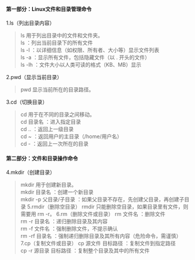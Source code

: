 #### 第一部分：Linux文件和目录管理命令  
1.ls（列出目录内容）
>ls 用于列出目录中的文件和文件夹。  
>ls ：列出当前目录下的所有文件  
>ls -l ：以详细信息（如权限、所有者、大小等）显示文件列表  
>ls -a ：显示所有文件，包括隐藏文件（以 . 开头的文件）  
>ls -lh ：文件大小以人类可读的格式（KB、MB）显示

2.pwd（显示当前目录）
>pwd 显示当前所在的目录路径。

3.cd（切换目录）
>cd 用于在不同的目录之间移动。  
cd 目录名 ：进入指定目录  
cd .. ：返回上一级目录  
cd ~ ：返回用户的主目录（/home/用户名）  
cd - ：返回上一次所在的目录
#### 第二部分：文件和目录操作命令
4.mkdir（创建目录）
>mkdir 用于创建新目录。  
mkdir 目录名 ：创建一个新目录  
mkdir -p 父目录/子目录 ：如果父目录不存在，先创建父目录，再创建子目录
5.rmdir（删除空目录）
>rmdir 只能删除空目录，如果目录里有文件，则需要用 rm -r。
6.rm（删除文件或目录）
>rm 文件名 ：删除文件  
rm -r 目录名 ：递归删除目录及其内容  
rm -f 文件名 ：强制删除文件，不提示确认  
rm -rf 目录名 ：强制递归删除目录及其所有内容（危险命令，需谨慎）
7.cp（复制文件或目录）
>cp 源文件 目标路径 ：复制文件到指定路径  
cp -r 源目录 目标路径 ：复制整个目录及其中的所有文件

